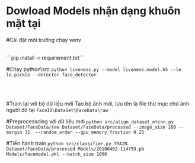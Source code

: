 # Dowload Models nhận dạng khuôn mặt tại 

#Cài đặt môi trường chạy venv 

<br>
```pip install -r requirement.txt```

#Chạy 
python\src
```python liveness.py --model liveness.model.h5 --le le.pickle --detector face_detector```

<br><br>

#Train lại với bộ dữ liệu mới
Tạo bộ ảnh mới, lưu tên là file thư mục chứ ảnh người đó tại ```FaceID\DataSet\FaceData\raw```

#Preprocesscing với dữ liệu mới 
```python src/align_dataset_mtcnn.py  Dataset/FaceData/raw Dataset/FaceData/processed --image_size 160 --margin 32  --random_order --gpu_memory_fraction 0.25```

#Tiến hành train
```python src/classifier.py TRAIN Dataset/FaceData/processed Models/20180402-114759.pb Models/facemodel.pkl --batch_size 1000```
